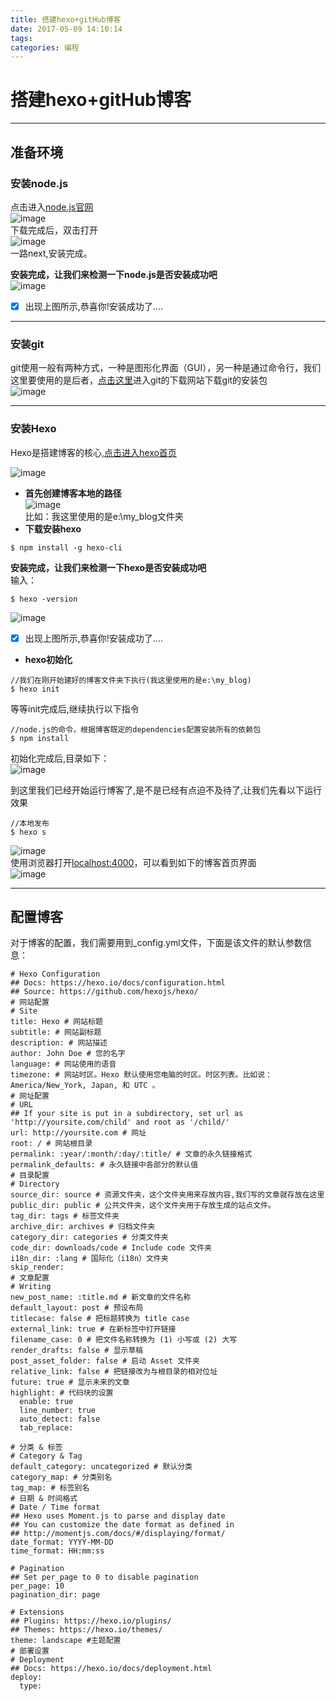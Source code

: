 ```yaml
---
title: 搭建hexo+gitHub博客
date: 2017-05-09 14:10:14
tags:
categories: 编程
---
```



# 搭建hexo+gitHub博客
---
## 准备环境
### 安装node.js
点击进入[node.js官网](https://nodejs.org/en/download/)  
![image](F:\blog教程素材\nodejs\nodejs官网下载.jpg)  
下载完成后，双击打开  
![image](F:\blog教程素材\nodejs\nodejs安装.jpg)  
一路next,安装完成。  

 **安装完成，让我们来检测一下node.js是否安装成功吧**   
![image](F:\blog教程素材\nodejs\nodejs_version.jpg)  
- [x] 出现上图所示,恭喜你!安装成功了....  

---

### 安装git 
git使用一般有两种方式，一种是图形化界面（GUI），另一种是通过命令行，我们这里要使用的是后者，[点击这里](https://git-scm.com/downloads)进入git的下载网站下载git的安装包  
![image](F:\blog教程素材\git\index.jpg)

--- 

### 安装Hexo

Hexo是搭建博客的核心,[点击进入hexo首页](https://hexo.io/)

![image](F:\blog教程素材\hexo\index.jpg)  
- **首先创建博客本地的路径**  
![image](E:\blog教程素材\hexo\1_新建文件目录.jpg)  
比如：我这里使用的是e:\my_blog文件夹  
- **下载安装hexo**  
```
$ npm install -g hexo-cli

```
**安装完成，让我们来检测一下hexo是否安装成功吧**   
输入：
```
$ hexo -version

```
![image](E:\myBlog\source\image\Hexo_blog教程素材\hexo\2_版本检测.jpg)  
- [x] 出现上图所示,恭喜你!安装成功了....  
- **hexo初始化**
```
//我们在刚开始建好的博客文件夹下执行(我这里使用的是e:\my_blog)
$ hexo init

```

等等init完成后,继续执行以下指令  
```
//node.js的命令，根据博客既定的dependencies配置安装所有的依赖包
$ npm install

```

初始化完成后,目录如下：  
![image](E:\myBlog\source\image\Hexo_blog教程素材\hexo\4_目录.jpg)  

到这里我们已经开始运行博客了,是不是已经有点迫不及待了,让我们先看以下运行效果  

```
//本地发布
$ hexo s

```
![image](E:\myBlog\source\image\Hexo_blog教程素材\hexo\5_server.jpg)  
使用浏览器打开[localhost:4000](http://localhost:4000)，可以看到如下的博客首页界面  
![image](/images/Hexo_blog教程素材/hexo/6_index.jpg)

---

## 配置博客
对于博客的配置，我们需要用到_config.yml文件，下面是该文件的默认参数信息：
```
# Hexo Configuration
## Docs: https://hexo.io/docs/configuration.html
## Source: https://github.com/hexojs/hexo/
# 网站配置
# Site
title: Hexo # 网站标题
subtitle: # 网站副标题
description: # 网站描述
author: John Doe # 您的名字
language: # 网站使用的语音
timezone: # 网站时区。Hexo 默认使用您电脑的时区。时区列表。比如说：America/New_York, Japan, 和 UTC 。
# 网址配置
# URL
## If your site is put in a subdirectory, set url as 'http://yoursite.com/child' and root as '/child/'
url: http://yoursite.com # 网址
root: / # 网站根目录
permalink: :year/:month/:day/:title/ # 文章的永久链接格式
permalink_defaults: # 永久链接中各部分的默认值
# 目录配置
# Directory
source_dir: source # 资源文件夹，这个文件夹用来存放内容,我们写的文章就存放在这里
public_dir: public # 公共文件夹，这个文件夹用于存放生成的站点文件。
tag_dir: tags # 标签文件夹
archive_dir: archives # 归档文件夹
category_dir: categories # 分类文件夹
code_dir: downloads/code # Include code 文件夹
i18n_dir: :lang # 国际化（i18n）文件夹
skip_render:
# 文章配置
# Writing
new_post_name: :title.md # 新文章的文件名称
default_layout: post # 预设布局
titlecase: false # 把标题转换为 title case
external_link: true # 在新标签中打开链接
filename_case: 0 # 把文件名称转换为 (1) 小写或 (2) 大写
render_drafts: false # 显示草稿
post_asset_folder: false # 启动 Asset 文件夹
relative_link: false # 把链接改为与根目录的相对位址
future: true # 显示未来的文章
highlight: # 代码块的设置
  enable: true
  line_number: true
  auto_detect: false
  tab_replace:

# 分类 & 标签
# Category & Tag
default_category: uncategorized # 默认分类
category_map: # 分类别名	
tag_map: # 标签别名
# 日期 & 时间格式
# Date / Time format
## Hexo uses Moment.js to parse and display date
## You can customize the date format as defined in
## http://momentjs.com/docs/#/displaying/format/
date_format: YYYY-MM-DD
time_format: HH:mm:ss

# Pagination
## Set per_page to 0 to disable pagination
per_page: 10
pagination_dir: page

# Extensions
## Plugins: https://hexo.io/plugins/
## Themes: https://hexo.io/themes/
theme: landscape #主题配置
# 部署设置
# Deployment
## Docs: https://hexo.io/docs/deployment.html
deploy:
  type:


```
































